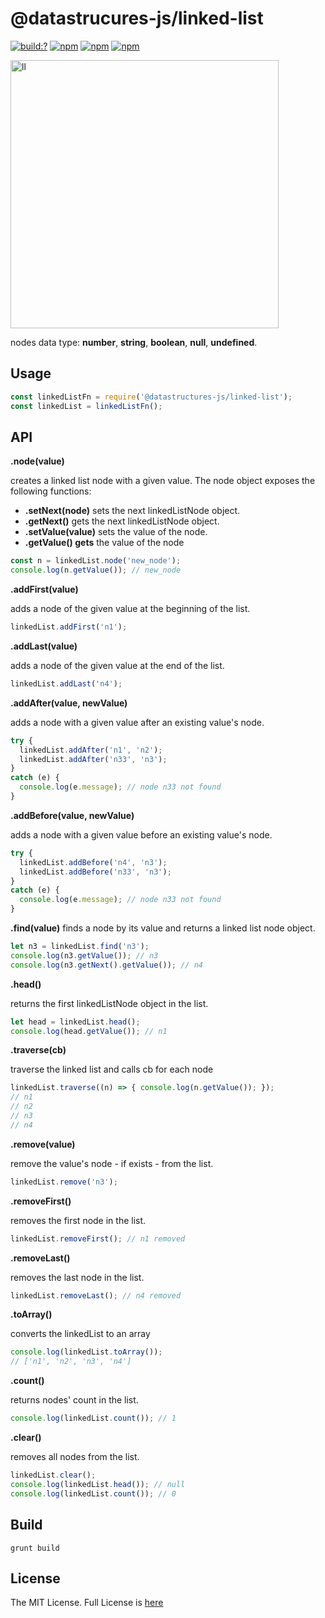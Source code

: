 # @datastrucures-js/linked-list

[![build:?](https://travis-ci.org/eyas-ranjous/datatructures-js/linked-list.svg?branch=master)](https://travis-ci.org/eyas-ranjous/datatructures-js/linked-list) 
[![npm](https://img.shields.io/npm/v/@datastructures-js/linked-list.svg)](https://www.npmjs.com/package/@datastructures-js/linked-list)
[![npm](https://img.shields.io/npm/dm/@datastructures-js/linked-list.svg)](https://www.npmjs.com/packages/@datastructures-js/linked-list) [![npm](https://img.shields.io/badge/node-%3E=%206.0-blue.svg)](https://www.npmjs.com/package/@datastructures-js/linked-list)

<img width="429" alt="ll" src="https://user-images.githubusercontent.com/6517308/35762715-5d00c9bc-0861-11e8-88f7-6e503a1fa3af.png">

nodes data type: **number**, **string**, **boolean**, **null**, **undefined**.

## Usage
```js
const linkedListFn = require('@datastructures-js/linked-list');
const linkedList = linkedListFn();
```

## API

**.node(value)**

creates a linked list node with a given value. The node object exposes the following functions:

* **.setNext(node)** sets the next linkedListNode object.
* **.getNext()** gets the next linkedListNode object.
* **.setValue(value)** sets the value of the node.
* **.getValue() gets** the value of the node

```javascript
const n = linkedList.node('new_node');
console.log(n.getValue()); // new_node
```

**.addFirst(value)** 

adds a node of the given value at the beginning of the list.
```javascript
linkedList.addFirst('n1');
```

**.addLast(value)** 

adds a node of the given value at the end of the list.
```javascript
linkedList.addLast('n4');
```

**.addAfter(value, newValue)** 

adds a node with a given value after an existing value's node.
```javascript
try {
  linkedList.addAfter('n1', 'n2');
  linkedList.addAfter('n33', 'n3');
}
catch (e) {
  console.log(e.message); // node n33 not found
}
```

**.addBefore(value, newValue)** 

adds a node with a given value before an existing value's node.
```javascript
try {
  linkedList.addBefore('n4', 'n3');
  linkedList.addBefore('n33', 'n3');
}
catch (e) {
  console.log(e.message); // node n33 not found
}
```

**.find(value)** 
finds a node by its value and returns a linked list node object.

```javascript
let n3 = linkedList.find('n3');
console.log(n3.getValue()); // n3
console.log(n3.getNext().getValue()); // n4
```

**.head()** 

returns the first linkedListNode object in the list.
```javascript
let head = linkedList.head();
console.log(head.getValue()); // n1
```

**.traverse(cb)** 

traverse the linked list and calls cb for each node
```javascript
linkedList.traverse((n) => { console.log(n.getValue()); });
// n1
// n2   
// n3
// n4
```

**.remove(value)** 

remove the value's node - if exists - from the list.
```javascript
linkedList.remove('n3');
```

**.removeFirst()** 

removes the first node in the list.
```javascript
linkedList.removeFirst(); // n1 removed
```

**.removeLast()** 

removes the last node in the list.
```javascript
linkedList.removeLast(); // n4 removed
```

**.toArray()** 

converts the linkedList to an array
```javascript
console.log(linkedList.toArray());
// ['n1', 'n2', 'n3', 'n4']
```

**.count()** 

returns nodes' count in the list.
```javascript
console.log(linkedList.count()); // 1
```

**.clear()** 

removes all nodes from the list.
```javascript
linkedList.clear();
console.log(linkedList.head()); // null
console.log(linkedList.count()); // 0
```

## Build
```
grunt build
```

## License
The MIT License. Full License is [here](https://github.com/datastructures-js/linked-list/blob/master/LICENSE)
